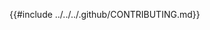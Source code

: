 <!-- GitHub expects this file to be in a specific place -->
<!-- so we interpolate it here. -->

{{#include ../../../.github/CONTRIBUTING.md}}

